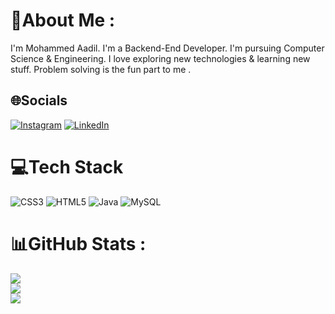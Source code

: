 # 💫About Me :
I'm Mohammed Aadil.
I'm a Backend-End Developer.
I'm pursuing Computer Science & Engineering.
I love exploring new technologies & learning new stuff.
Problem solving is the fun part to me .

## 🌐Socials
[![Instagram](https://img.shields.io/badge/Instagram-%23E4405F.svg?logo=Instagram&logoColor=white)](https://instagram.com/az_aadhil) [![LinkedIn](https://img.shields.io/badge/LinkedIn-%230077B5.svg?logo=linkedin&logoColor=white)](https://linkedin.com/in/https://www.linkedin.com/in/mohammed-aadil-a64a102a5/) 

# 💻Tech Stack
![CSS3](https://img.shields.io/badge/css3-%231572B6.svg?style=for-the-badge&logo=css3&logoColor=white) ![HTML5](https://img.shields.io/badge/html5-%23E34F26.svg?style=for-the-badge&logo=html5&logoColor=white) ![Java](https://img.shields.io/badge/java-%23ED8B00.svg?style=for-the-badge&logo=java&logoColor=white) ![MySQL](https://img.shields.io/badge/mysql-%2300f.svg?style=for-the-badge&logo=mysql&logoColor=white)
# 📊GitHub Stats :
![](https://github-readme-stats.vercel.app/api?username=Aadhil111&theme=highcontrast&hide_border=false&include_all_commits=false&count_private=false)<br/>
![](https://github-readme-streak-stats.herokuapp.com/?user=Aadhil111&theme=highcontrast&hide_border=false)<br/>
![](https://github-readme-stats.vercel.app/api/top-langs/?username=Aadhil111&theme=highcontrast&hide_border=false&include_all_commits=false&count_private=false&layout=compact)
